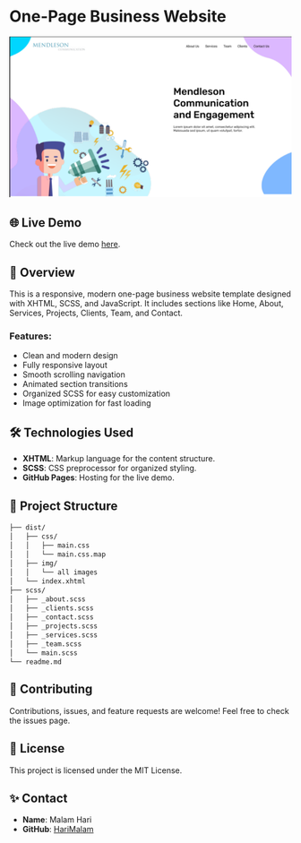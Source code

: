 # One-Page Business Website

![Main Screenshot](./screenshot/main.png)

## 🌐 Live Demo
Check out the live demo [here](https://your-demo-link.com).

## 📖 Overview
This is a responsive, modern one-page business website template designed with XHTML, SCSS, and JavaScript. It includes sections like Home, About, Services, Projects, Clients, Team, and Contact.

### **Features:**
- Clean and modern design
- Fully responsive layout
- Smooth scrolling navigation
- Animated section transitions
- Organized SCSS for easy customization
- Image optimization for fast loading

## 🛠️ Technologies Used
- **XHTML**: Markup language for the content structure.
- **SCSS**: CSS preprocessor for organized styling.
- **GitHub Pages**: Hosting for the live demo.

## 📂 Project Structure
```
├── dist/
│   ├── css/
│   │   ├── main.css
│   │   └── main.css.map
│   ├── img/
│   │   └── all images
│   └── index.xhtml
├── scss/
│   ├── _about.scss
│   ├── _clients.scss
│   ├── _contact.scss
│   ├── _projects.scss
│   ├── _services.scss
│   ├── _team.scss
│   └── main.scss
└── readme.md
```

## 🤝 Contributing
Contributions, issues, and feature requests are welcome! Feel free to check the issues page.

## 📄 License
This project is licensed under the MIT License.

## ✨ Contact
- **Name**: Malam Hari
- **GitHub**: [HariMalam](https://github.com/HariMalam)
